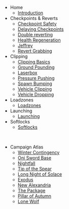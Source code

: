 <!-- docs/_sidebar.md -->
- Home
    - [Introduction](README.md "Introduction")
- Checkpoints & Reverts
    - [Checkpoint Safety](checkpoints/checkpoint-safety.md "Checkpoint Safety")
    - [Delaying Checkpoints](checkpoints/delaying-checkpoints.md "Delaying Checkpoints")
    - [Double reverting](checkpoints/double-reverting.md "Double reverting")
    - [Health Regeneration](checkpoints/health-regen.md "Health Regeneration")
    - [Jeffrey](checkpoints/jeffrey.md "Jeffrey")
    - [Revert Grabbing](checkpoints/revert-grabbing.md "Revert Grabbing")
- Clipping
    - [Clipping Basics](clipping/clipping.md "Clipping")
    - [Ground Pounding](clipping/groundpound.md "Groundpounding")
    - [Laserbox](clipping/laserbox.md "Laserbox")
    - [Pressure Pushing](clipping/pressure-pushing.md "Pressure Pushing")
    - [Spawn Bumping](clipping/spawn-bumping.md "Spawn Bumping")
    - [Vehicle Clipping](clipping/vehicle-clip.md "Vehicle Clipping")
    - [Vehicle Dropping](clipping/vehicle-drop.md "Vehicle Dropping")
- Loadzones 
    - [Loadzones](loadzones/loadzone.md "Loadzones")
- Launching
    - [Launching](launching/launching.md "Loadzones")
- Softlocks
    - [Softlocks](softlocks/softlock.md "Softlocks")

_‎‎‎‎‎‎‎_

- Campaign Atlas
    - [Winter Contingency](atlas/Winter-Contingency.md "Winter Contingency")
    - [Oni Sword Base](atlas/Oni-Sword-Base.md "Oni Sword Base")
    - [Nightfall](atlas/Nightfall.md "Nightfall")
    - [Tip of the Spear](atlas/Tip-of-the-Spear.md "Tip of the Spear")
    - [Long Night of Solace](atlas/Long-Night-of-Solace.md "Long Night of Solace")
    - [Exodus](atlas/Exodus.md "Exodus")
    - [New Alexandria](atlas/New-Alexandria.md "New Alexandria")
    - [The Package](atlas/The-Package.md "The Package")
    - [Pillar of Autumn](atlas/Pillar-of-Autumn.md "Pillar of Autumn")
    - [Lone Wolf](atlas/Lone-Wolf.md "Lone Wolf")